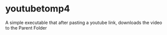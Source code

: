 # youtubetomp4
A simple executable that after pasting a youtube link, downloads the video to the Parent Folder
